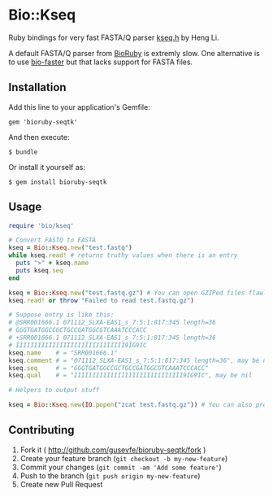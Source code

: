 # Bio::Kseq

Ruby bindings for very fast FASTA/Q parser [kseq.h](https://github.com/lh3/seqtk/blob/master/kseq.h) by Heng Li.

A default FASTA/Q parser from [BioRuby](http://bioruby.org) is extremly slow. One alternative is to use [bio-faster](https://github.com/fstrozzi/bioruby-faster) but that lacks support for FASTA files.

## Installation

Add this line to your application's Gemfile:

    gem 'bioruby-seqtk'

And then execute:

    $ bundle

Or install it yourself as:

    $ gem install bioruby-seqtk

## Usage

```ruby
require 'bio/kseq'

# Convert FASTQ to FASTA
kseq = Bio::Kseq.new("test.fastq")
while kseq.read! # returns truthy values when there is an entry
  puts ">" + kseq.name 
  puts kseq.seq
end

kseq = Bio::Kseq.new("test.fastq.gz") # You can open GZIPed files flawlessly
kseq.read! or throw "Failed to read test.fastq.gz")

# Suppose entry is like this:
# @SRR001666.1 071112_SLXA-EAS1_s_7:5:1:817:345 length=36
# GGGTGATGGCCGCTGCCGATGGCGTCAAATCCCACC
# +SRR001666.1 071112_SLXA-EAS1_s_7:5:1:817:345 length=36
# IIIIIIIIIIIIIIIIIIIIIIIIIIIIII9IG9IC
kseq.name    # = "SRR001666.1"
kseq.comment # = "071112_SLXA-EAS1_s_7:5:1:817:345 length=36", may be nil
kseq.seq     # = "GGGTGATGGCCGCTGCCGATGGCGTCAAATCCCACC"
kseq.qual    # = "IIIIIIIIIIIIIIIIIIIIIIIIIIIIII9IG9IC", may be nil

# Helpers to output stuff

kseq = Bio::Kseq.new(IO.popen("zcat test.fastq.gz")) # You can also process Ruby IO objects
```

## Contributing

1. Fork it ( http://github.com/gusevfe/bioruby-seqtk/fork )
2. Create your feature branch (`git checkout -b my-new-feature`)
3. Commit your changes (`git commit -am 'Add some feature'`)
4. Push to the branch (`git push origin my-new-feature`)
5. Create new Pull Request
